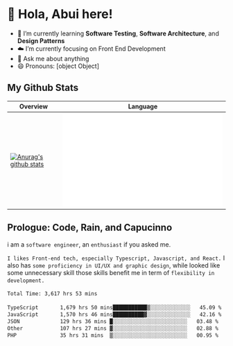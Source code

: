 # 👋 Hola, Abui here!

- 🌱 I’m currently learning **Software Testing**, **Software Architecture**, and **Design Patterns**
- ☁️ I’m currently focusing on Front End Development
- 💬 Ask me about anything
- 😄 Pronouns: [object Object]

## My Github Stats

| Overview | Language |
| --- | --- |
|[![Anurag's github stats](https://github-readme-stats.vercel.app/api?username=abui-am&count_private=true)](https://github.com/anuraghazra/github-readme-stats)|![Language](https://raw.githubusercontent.com/abui-am/stats/c6455f656dfce7acd3951e5ec5b25d72af0b2ee3/generated/languages.svg)|

## Prologue: Code, Rain, and Capucinno
i am a `software engineer`, an `enthusiast` if you asked me. 

`I likes Front-end tech, especially Typescript, Javascript, and React.` I also has `some proficiency in UI/UX and graphic design`, while looked like some unnecessary skill those skills benefit me in term of `flexibility in development.`


<!--START_SECTION:waka-->

```text
Total Time: 3,617 hrs 53 mins

TypeScript       1,679 hrs 50 mins███████████▒░░░░░░░░░░░░░   45.09 %
JavaScript       1,570 hrs 46 mins██████████▓░░░░░░░░░░░░░░   42.16 %
JSON             129 hrs 36 mins █░░░░░░░░░░░░░░░░░░░░░░░░   03.48 %
Other            107 hrs 27 mins ▓░░░░░░░░░░░░░░░░░░░░░░░░   02.88 %
PHP              35 hrs 31 mins  ▒░░░░░░░░░░░░░░░░░░░░░░░░   00.95 %
```

<!--END_SECTION:waka-->
